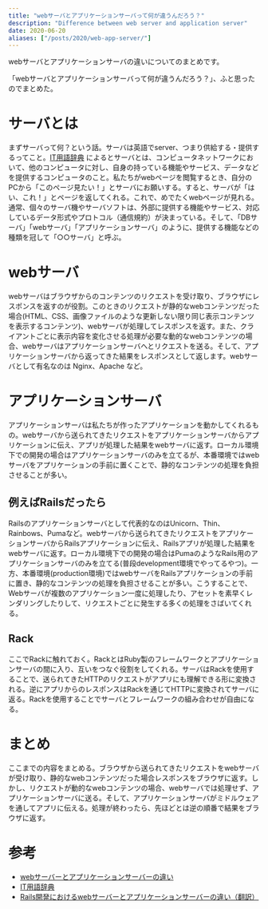```yaml
---
title: "webサーバとアプリケーションサーバって何が違うんだろう？"
description: "Difference between web server and application server"
date: 2020-06-20
aliases: ["/posts/2020/web-app-server/"]
---
```


webサーバとアプリケーションサーバの違いについてのまとめです。
<!--more-->
「webサーバとアプリケーションサーバって何が違うんだろう？」、ふと思ったのでまとめた。

# サーバとは
まずサーバって何？という話。サーバは英語でserver、つまり供給する・提供するってこと。[IT用語辞典](http://e-words.jp/w/%E3%82%B5%E3%83%BC%E3%83%90.html) によるとサーバとは、コンピュータネットワークにおいて、他のコンピュータに対し、自身の持っている機能やサービス、データなどを提供するコンピュータのこと。私たちがwebページを閲覧するとき、自分のPCから「このページ見たい！」とサーバにお願いする。すると、サーバが「はい、これ！」とページを返してくれる。これで、めでたくwebページが見れる。通常、個々のサーバ機やサーバソフトは、外部に提供する機能やサービス、対応しているデータ形式やプロトコル（通信規約）が決まっている。そして、「DBサーバ」「webサーバ」「アプリケーションサーバ」のように、提供する機能などの種類を冠して「○○サーバ」と呼ぶ。

# webサーバ
webサーバはブラウザからのコンテンツのリクエストを受け取り、ブラウザにレスポンスを返すのが役割。このときのリクエストが静的なwebコンテンツだった場合(HTML、CSS、画像ファイルのような更新しない限り同じ表示コンテンツを表示するコンテンツ)、webサーバが処理してレスポンスを返す。また、クライアントごとに表示内容を変化させる処理が必要な動的なwebコンテンツの場合、webサーバはアプリケーションサーバへとリクエストを送る。そして、アプリケーションサーバから返ってきた結果をレスポンスとして返します。webサーバとして有名なのは Nginx、Apache など。


# アプリケーションサーバ
アプリケーションサーバは私たちが作ったアプリケーションを動かしてくれるもの。webサーバから送られてきたリクエストをアプリケーションサーバからアプリケーションに伝え、アプリが処理した結果をwebサーバに返す。ローカル環境下での開発の場合はアプリケーションサーバのみを立てるが、本番環境ではwebサーバをアプリケーションの手前に置くことで、静的なコンテンツの処理を負担させることが多い。


## 例えばRailsだったら
Railsのアプリケーションサーバとして代表的なのはUnicorn、Thin、Rainbows、Pumaなど。webサーバから送られてきたリクエストをアプリケーションサーバからRailsアプリケーションに伝え、Railsアプリが処理した結果をwebサーバに返す。ローカル環境下での開発の場合はPumaのようなRails用のアプリケーションサーバのみを立てる(普段development環境でやってるやつ)。一方、本番環境(production環境)ではwebサーバをRailsアプリケーションの手前に置き、静的なコンテンツの処理を負担させることが多い。こうすることで、Webサーバが複数のアプリケーション一度に処理したり、アセットを素早くレンダリングしたりして、リクエストごとに発生する多くの処理をさばいてくれる。


## Rack
ここでRackに触れておく。RackとはRuby製のフレームワークとアプリケーションサーバの間に入り、互いをつなぐ役割をしてくれる。サーバはRackを使用することで、送られてきたHTTPのリクエストがアプリにも理解できる形に変換される。逆にアプリからのレスポンスはRackを通じてHTTPに変換されてサーバに返る。Rackを使用することでサーバとフレームワークの組み合わせが自由になる。

# まとめ
ここまでの内容をまとめる。ブラウザから送られてきたリクエストをwebサーバが受け取り、静的なwebコンテンツだった場合レスポンスをブラウザに返す。しかし、リクエストが動的なwebコンテンツの場合、webサーバでは処理せず、アプリケーションサーバに送る。そして、アプリケーションサーバがミドルウェアを通してアプリに伝える。処理が終わったら、先ほどとは逆の順番で結果をブラウザに返す。

# 参考
- [webサーバーとアプリケーションサーバーの違い](https://qiita.com/sumin/items/86a0e2edc40566bcb666)
- [IT用語辞典](http://e-words.jp/w/%E3%82%B5%E3%83%BC%E3%83%90.html)
- [Rails開発におけるwebサーバーとアプリケーションサーバーの違い（翻訳）](https://qiita.com/jnchito/items/3884f9a2ccc057f8f3a3)
